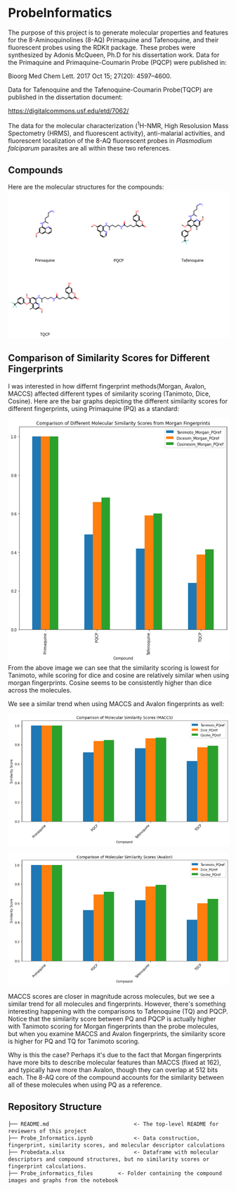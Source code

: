 # ProbeInformatics

The purpose of this project is to generate molecular properties and features for the 8-Aminoquinolines (8-AQ) Primaquine and Tafenoquine, and their fluorescent probes using the RDKit package. These probes were synthesized by Adonis McQueen, Ph.D for his dissertation work. Data for the Primaquine and Primaquine-Coumarin Probe (PQCP) were published in:

Bioorg Med Chem Lett. 2017 Oct 15; 27(20): 4597–4600.

Data for Tafenoquine and the Tafenoquine-Coumarin Probe(TQCP) are published in the dissertation document:

https://digitalcommons.usf.edu/etd/7062/

The data for the molecular characterization (<sup>1</sup>H-NMR, High Resolusion Mass Spectometry (HRMS), and fluorescent activity), anti-malarial activities, and fluorescent localization of the 8-AQ fluorescent probes in *Plasmodium falciparum* parasites are all within these two references.

## Compounds

Here are the molecular structures for the compounds:
![Molecular Structures of the molecules in the study](Probe_informatics_files/Probe_informatics_5_0.svg)

## Comparison of Similarity Scores for Different Fingerprints

I was interested in how differnt fingerprint methods(Morgan, Avalon, MACCS) affected different types of similarity scoring (Tanimoto, Dice, Cosine). Here are the bar graphs depicting the different similarity scores for different fingerprints, using Primaquine (PQ) as a standard:

![Similarity Scoring using Morgan fingerprints](Probe_informatics_files/Probe_informatics_77_0.png)
From the above image we can see that the similarity scoring is lowest for Tanimoto, while scoring for dice and cosine are relatively similar when using morgan fingerprints. Cosine seems to be consistently higher than dice across the molecules.

We see a similar trend when using MACCS and Avalon fingerprints as well:

![Similarity Scoring using MACCS](Probe_informatics_files/Probe_informatics_79_0.png)

![similarity Scoring using Avalon](Probe_informatics_files/Probe_informatics_82_0.png)

MACCS scores are closer in magnitude across molecules, but we see a similar trend for all molecules and fingerprints.
However, there's something interesting happening with the comparisons to Tafenoquine (TQ) and PQCP. Notice that the similarity score between PQ and PQCP is actually higher with Tanimoto scoring for Morgan fingerprints than the probe molecules, but when you examine MACCS and Avalon fingerprints, the similarity score is higher for PQ and TQ for Tanimoto scoring.

Why is this the case? Perhaps it's due to the fact that Morgan fingerprints have more bits to describe molecular features than MACCS (fixed at 162), and typically have more than Avalon, though they can overlap at 512 bits each. The 8-AQ core of the compound accounts for the similarity between all of these molecules when using PQ as a reference. 


## Repository Structure

```
├── README.md                           <- The top-level README for reviewers of this project
├── Probe_Informatics.ipynb             <- Data construction, fingerprint, similarity scores, and molecular descriptor calculations
├── Probedata.xlsx                      <- Dataframe with molecular descriptors and compound structures, but no similarity scores or fingerprint calculations.
├── Probe_informatics_files        <- Folder containing the compound images and graphs from the notebook
```
